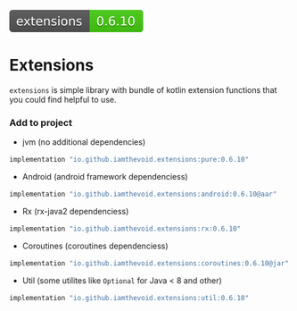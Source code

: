 
[<img src="lib.svg">](https://search.maven.org/search?q=g:io.github.iamthevoid.extensions)

# Extensions

`extensions` is simple library with bundle of kotlin extension functions that you could find helpful to use. 

### Add to project

- jvm (no additional dependencies)
```gradle
implementation "io.github.iamthevoid.extensions:pure:0.6.10"
```
- Android (android framework dependenciess)
```gradle
implementation "io.github.iamthevoid.extensions:android:0.6.10@aar"
```
- Rx (rx-java2 dependenciess)
```gradle
implementation "io.github.iamthevoid.extensions:rx:0.6.10"
```
- Coroutines (coroutines dependenciess)
```gradle
implementation "io.github.iamthevoid.extensions:coroutines:0.6.10@jar"
```
- Util (some utilites like `Optional` for Java < 8 and other)
```gradle
implementation "io.github.iamthevoid.extensions:util:0.6.10"
```
